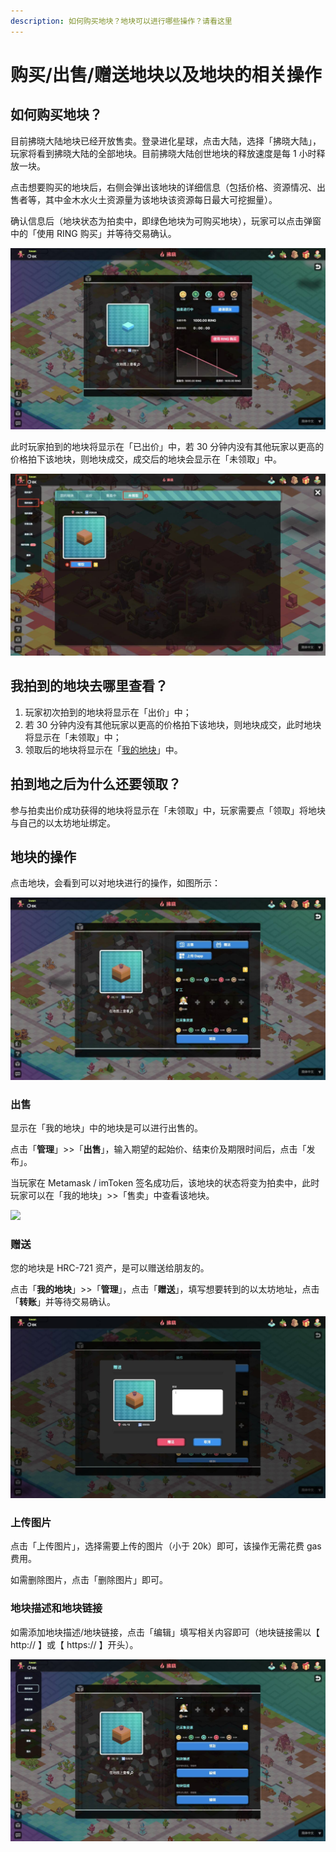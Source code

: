 ```yaml
---
description: 如何购买地块？地块可以进行哪些操作？请看这里
---
```

# 购买/出售/赠送地块以及地块的相关操作

## 如何购买地块？

目前拂晓大陆地块已经开放售卖。登录进化星球，点击大陆，选择「拂晓大陆」，玩家将看到拂晓大陆的全部地块。目前拂晓大陆创世地块的释放速度是每 1 小时释放一块。

点击想要购买的地块后，右侧会弹出该地块的详细信息（包括价格、资源情况、出售者等，其中金木水火土资源量为该地块该资源每日最大可挖掘量）。

确认信息后（地块状态为拍卖中，即绿色地块为可购买地块），玩家可以点击弹窗中的「使用 RING 购买」并等待交易确认。

![](../../.gitbook/assets/tutorials-dawning-heco-how-to-buy-sell-gift-land-1-cn.jpg)

此时玩家拍到的地块将显示在「已出价」中，若 30 分钟内没有其他玩家以更高的价格拍下该地块，则地块成交，成交后的地块会显示在「未领取」中。

![](../../.gitbook/assets/tutorials-dawning-heco-how-to-buy-sell-gift-land-2-cn.jpg)

## 我拍到的地块去哪里查看？

1. 玩家初次拍到的地块将显示在「出价」中；
2. 若 30 分钟内没有其他玩家以更高的价格拍下该地块，则地块成交，此时地块将显示在「未领取」中；
3. 领取后的地块将显示在「[我的地块](https://www.evolution.land/land/4/list)」中。

## 拍到地之后为什么还要领取？

参与拍卖出价成功获得的地块将显示在「未领取」中，玩家需要点「领取」将地块与自己的以太坊地址绑定。

## 地块的操作

点击地块，会看到可以对地块进行的操作，如图所示：

![](../../.gitbook/assets/tutorials-dawning-heco-how-to-buy-sell-gift-land-3-cn.jpg)

### 出售

显示在「我的地块」中的地块是可以进行出售的。

点击「**管理**」>>「**出售**」，输入期望的起始价、结束价及期限时间后，点击「发布」。

当玩家在 Metamask / imToken 签名成功后，该地块的状态将变为拍卖中，此时玩家可以在「我的地块」>>「售卖」中查看该地块。

![](../../.gitbook/assets/tutorials-dawning-heco-how-to-buy-sell-gift-land-４-cn.jpg)

### 赠送

您的地块是 HRC-721 资产，是可以赠送给朋友的。

点击「**我的地块**」>>「**管理**」，点击「**赠送**」，填写想要转到的以太坊地址，点击「**转账**」并等待交易确认。

![](../../.gitbook/assets/tutorials-dawning-heco-how-to-buy-sell-gift-land-5-cn.jpg)

### 上传图片

点击「上传图片」，选择需要上传的图片（小于 20k）即可，该操作无需花费 gas 费用。

如需删除图片，点击「删除图片」即可。

### 地块描述和地块链接

如需添加地块描述/地块链接，点击「编辑」填写相关内容即可（地块链接需以【 http:// 】或【 https:// 】开头）。

![](../../.gitbook/assets/tutorials-dawning-heco-how-to-buy-sell-gift-land-6-cn.jpg)

